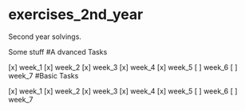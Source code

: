 # exercises_2nd_year
Second year solvings.



Some stuff
#A dvanced  Tasks

[x] week_1 
[x] week_2 
[x] week_3
[x] week_4
[x] week_5
[ ] week_6
[ ] week_7
#Basic  Tasks

[x] week_1 
[x] week_2 
[x] week_3
[x] week_4
[x] week_5
[ ] week_6
[ ] week_7